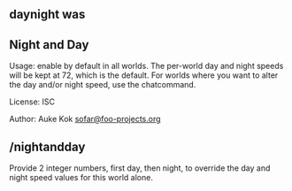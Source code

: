 ## daynight was
## Night and Day

Usage: enable by default in all worlds. The per-world day and night
speeds will be kept at 72, which is the default. For worlds where
you want to alter the day and/or night speed, use the chatcommand.

License: ISC

Author: Auke Kok <sofar@foo-projects.org>

## /nightandday

Provide 2 integer numbers, first day, then night, to override the
day and night speed values for this world alone.

